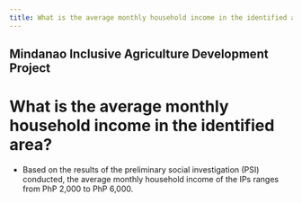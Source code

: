 ```yaml
---
title: What is the average monthly household income in the identified area
---
```


## Mindanao Inclusive Agriculture Development Project

# What is the average monthly household income in the identified area?


 - Based on the results of the preliminary social investigation (PSI) conducted, the average monthly household income of the IPs ranges from PhP 2,000 to PhP 6,000.
